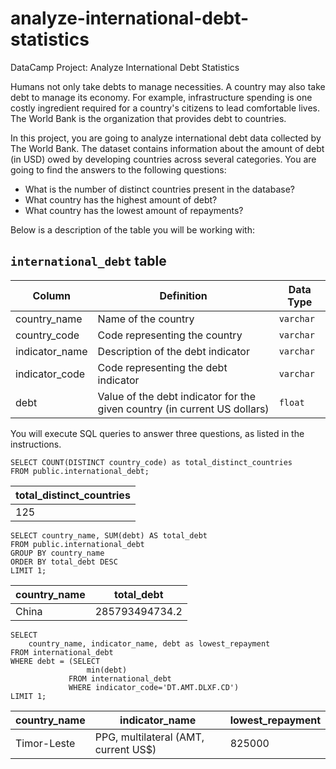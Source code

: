 # analyze-international-debt-statistics
DataCamp Project: Analyze International Debt Statistics


Humans not only take debts to manage necessities. A country may also take debt to manage its economy. For example, infrastructure spending is one costly ingredient required for a country's citizens to lead comfortable lives. The World Bank is the organization that provides debt to countries.

In this project, you are going to analyze international debt data collected by The World Bank. The dataset contains information about the amount of debt (in USD) owed by developing countries across several categories. You are going to find the answers to the following questions:

- What is the number of distinct countries present in the database?
- What country has the highest amount of debt?
- What country has the lowest amount of repayments?

Below is a description of the table you will be working with:

## `international_debt` table

| Column | Definition | Data Type |
|-|-|-|
|country_name|Name of the country|`varchar`|
|country_code|Code representing the country|`varchar`|
|indicator_name|Description of the debt indicator|`varchar`|
|indicator_code|Code representing the debt indicator|`varchar`|
|debt|Value of the debt indicator for the given country (in current US dollars)|`float`|

You will execute SQL queries to answer three questions, as listed in the instructions.

```
SELECT COUNT(DISTINCT country_code) as total_distinct_countries 
FROM public.international_debt;
```
| total_distinct_countries |
|-|
| 125 |

```
SELECT country_name, SUM(debt) AS total_debt
FROM public.international_debt 
GROUP BY country_name
ORDER BY total_debt DESC
LIMIT 1;
```

| country_name | total_debt |
|-|-|
| China | 285793494734.2 |

```
SELECT 
    country_name, indicator_name, debt as lowest_repayment
FROM international_debt
WHERE debt = (SELECT 
                 min(debt)
             FROM international_debt
             WHERE indicator_code='DT.AMT.DLXF.CD') 
LIMIT 1;
```
| country_name | indicator_name | lowest_repayment | 
|-|-|-|
| Timor-Leste | PPG, multilateral (AMT, current US$) | 825000

